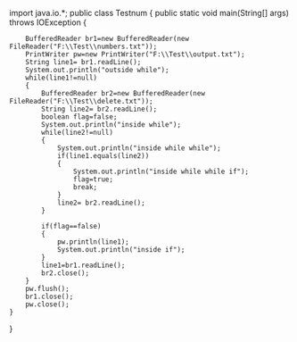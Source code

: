import java.io.*;
public class Testnum {
    public static void main(String[] args) throws IOException {

        BufferedReader br1=new BufferedReader(new FileReader("F:\\Test\\numbers.txt"));
        PrintWriter pw=new PrintWriter("F:\\Test\\output.txt");
        String line1= br1.readLine();
        System.out.println("outside while");
        while(line1!=null)
        {
            BufferedReader br2=new BufferedReader(new FileReader("F:\\Test\\delete.txt"));
            String line2= br2.readLine();
            boolean flag=false;
            System.out.println("inside while");
            while(line2!=null)
            {
                System.out.println("inside while while");
                if(line1.equals(line2))
                {
                    System.out.println("inside while while if");
                    flag=true;
                    break;
                }
                line2= br2.readLine();
            }

            if(flag==false)
            {
                pw.println(line1);
                System.out.println("inside if");
            }
            line1=br1.readLine();
            br2.close();
        }
        pw.flush();
        br1.close();
        pw.close();
    }
}
